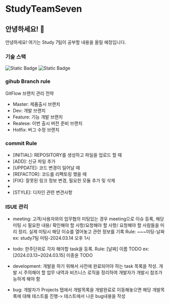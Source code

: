 # StudyTeamSeven

## 안녕하세요! 👋

안녕하세요! 여기는 Study 7팀이 공부할 내용을 올릴 예정입니다.

### 기술 스택
![Static Badge](https://img.shields.io/badge/python-%233776AB?style=for-the-badge&logo=python&logoColor=%233776AB&labelColor=black)
![Static Badge](https://img.shields.io/badge/django-%233776AB?style=for-the-badge&logo=django&logoColor=%233776AB&labelColor=black)

### gihub Branch rule
GitFlow 브랜치 관리 전략
- Master: 제품출시 브랜치
- Dev: 개발 브랜치
- Feature: 기능 개발 브랜치
- Realese: 이번 출시 버전 준비 브랜치
- Hotfix: 버그 수정 브랜치

### commit Rule
- [INITIAL]: REPOSITORY를 생성하고 파일을 업로드 할 때
- [ADD]: 신규 파일 추가
- [UPPDATE]: 코드 변경이 일어날 때
- [REFACTOR]: 코드를 리펙토링 했을 때
- [FIX]: 잘못된 링크 정보 변경, 필요한 모듈 추가 및 삭제
- [REMOVE]: 파일제거
- [STYLE]: 디자인 관련 변견사항

### ISUE 관리
- meeting: 고객/사용자와의 업무협의 미팅있는 경우 meeting으로 이슈 등록, 해당 미팅 시 필요한 내용/ 확인해야 할 사항/요청해야 할 사항/ 요청해야 할 사람들을 미리 정리. 실제 미팅시 해당 이슈를 열어놓고 관련 정보를 기록
Rule: ~~~미팅-날짜 
ex: study7팀 미팅-2024.03.14 오후 1시

- todo: 한주단위로 각자 해야할 task을 등록.
Rule: [날짜] 이름 TODO
ex: [2024.03.13~2024.03.15] 이종윤 TODO

- development: 개발을 하기 위해서 사전에 완료되어야 하는 task 목록을 작성. 개발 시 주의해야 할 업무 내역과 비즈니스 로직을 정리하여 개발자가 개발시 참조가능하게 해야 함

- bug: 개발자가 Projects 탭에서 개발목록을 개발완료로 이동해놓으면 해당 개발목록에 대해 테스트를 진행-> 테스트에서 나온 bug내용을 작성


